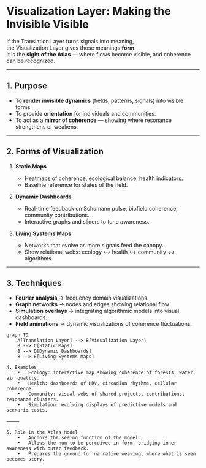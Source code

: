 # Visualization Layer: Making the Invisible Visible

If the Translation Layer turns signals into meaning,  
the Visualization Layer gives those meanings **form**.  
It is the **sight of the Atlas** — where flows become visible, and coherence can be recognized.

---

## 1. Purpose

- To **render invisible dynamics** (fields, patterns, signals) into visible forms.  
- To provide **orientation** for individuals and communities.  
- To act as a **mirror of coherence** — showing where resonance strengthens or weakens.  

---

## 2. Forms of Visualization

1. **Static Maps**  
   - Heatmaps of coherence, ecological balance, health indicators.  
   - Baseline reference for states of the field.  

2. **Dynamic Dashboards**  
   - Real-time feedback on Schumann pulse, biofield coherence, community contributions.  
   - Interactive graphs and sliders to tune awareness.  

3. **Living Systems Maps**  
   - Networks that evolve as more signals feed the canopy.  
   - Show relational webs: ecology ↔ health ↔ community ↔ algorithms.  

---

## 3. Techniques

- **Fourier analysis** → frequency domain visualizations.  
- **Graph networks** → nodes and edges showing relational flow.  
- **Simulation overlays** → integrating algorithmic models into visual dashboards.  
- **Field animations** → dynamic visualizations of coherence fluctuations.  

```mermaid
graph TD
    A[Translation Layer] --> B[Visualization Layer]
    B --> C[Static Maps]
    B --> D[Dynamic Dashboards]
    B --> E[Living Systems Maps]

4. Examples
	•	Ecology: interactive map showing coherence of forests, water, air quality.
	•	Health: dashboards of HRV, circadian rhythms, cellular coherence.
	•	Community: visual webs of shared projects, contributions, resonance clusters.
	•	Simulation: evolving displays of predictive models and scenario tests.

⸻

5. Role in the Atlas Model
	•	Anchors the seeing function of the model.
	•	Allows the hum to be perceived in form, bridging inner awareness with outer feedback.
	•	Prepares the ground for narrative weaving, where what is seen becomes story.
